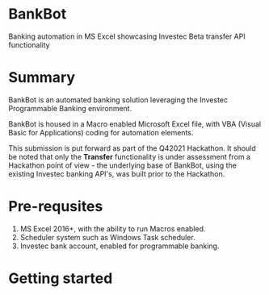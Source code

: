 # BankBot
Banking automation in MS Excel showcasing Investec Beta transfer API functionality

# Summary
BankBot is an automated banking solution leveraging the Investec Programmable Banking environment.

BankBot is housed in a Macro enabled Microsoft Excel file, with VBA (Visual Basic for Applications) coding for automation elements.

This submission is put forward as part of the Q42021 Hackathon.
It should be noted that only the **Transfer** functionality is under assessment from a Hackathon point of view - the underlying base of BankBot, using the existing Investec banking API's, was built prior to the Hackathon.

# Pre-requsites
1. MS Excel 2016+, with the ability to run Macros enabled.
2. Scheduler system such as Windows Task scheduler.
3. Investec bank account, enabled for programmable banking.

# Getting started
